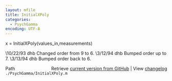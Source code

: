 ```yaml
---
layout: mfile
title: InitialXPoly
categories:
  - PsychGamma
encoding: UTF-8
---
```


x = InitialXPoly(values\_in,measurements)

\10/22/93    dhb     Changed order from 9 to 6.
\3/12/94     dhb     Bumped order up to 7.
\3/13/94     dhb     Bumped order back to 6.


<div class="code_header" style="text-align:right;">
  <span style="float:left;">Path&nbsp;&nbsp;</span> <span class="counter">Retrieve <a href=
  "https://raw.github.com/Psychtoolbox-3/Psychtoolbox-3/beta/./PsychGamma/InitialXPoly.m">current version from GitHub</a> | View <a href=
  "https://github.com/Psychtoolbox-3/Psychtoolbox-3/commits/beta/./PsychGamma/InitialXPoly.m">changelog</a></span>
</div>
<div class="code">
  <code>./PsychGamma/InitialXPoly.m</code>
</div>
